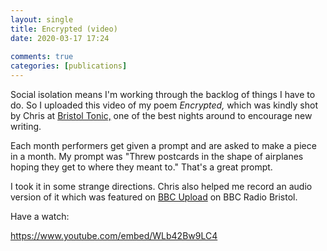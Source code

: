 ```yaml
---  
layout: single  
title: Encrypted (video)  
date: 2020-03-17 17:24  
  
comments: true  
categories: [publications]  
---  
```

Social isolation means I'm working through the backlog of things I have to do. So I uploaded this video of my poem *Encrypted,* which was kindly shot by Chris at <a href="https://www.facebook.com/BristolTonic">Bristol Tonic,</a> one of the best nights around to encourage new writing.  

Each month performers get given a prompt and are asked to make a piece in a month. My prompt was "Threw postcards in the shape of airplanes hoping they get to where they meant to." That's a great prompt.  

I took it in some strange directions. Chris also helped me record an audio version of it which was featured on <a href="https://www.bbc.co.uk/programmes/p07xtgyr">BBC Upload</a> on BBC Radio Bristol.  

Have a watch:  

https://www.youtube.com/embed/WLb42Bw9LC4

